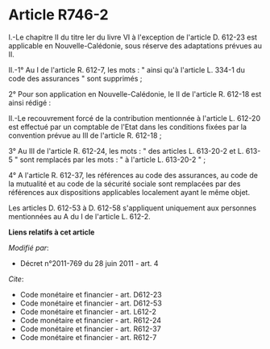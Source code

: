 # Article R746-2

I.-Le chapitre II du titre Ier du livre VI à l'exception de l'article D. 612-23 est applicable en Nouvelle-Calédonie, sous
réserve des adaptations prévues au II. 

II.-1° Au I de l'article R. 612-7, les mots : " ainsi qu'à l'article L. 334-1 du code des assurances " sont supprimés ; 

2° Pour son application en Nouvelle-Calédonie, le II de l'article R. 612-18 est ainsi rédigé : 

II.-Le recouvrement forcé de la contribution mentionnée à l'article L. 612-20 est effectué par un comptable de l'Etat dans
les conditions fixées par la convention prévue au III de l'article R. 612-18 ; 

3° Au III de l'article R. 612-24, les mots : " des articles L. 613-20-2 et L. 613-5 " sont remplacés par les mots : " à
l'article L. 613-20-2 " ; 

4° A l'article R. 612-37, les références au code des assurances, au code de la mutualité et au code de la sécurité sociale
sont remplacées par des références aux dispositions applicables localement ayant le même objet. 

Les articles D. 612-53 à D. 612-58 s'appliquent uniquement aux personnes mentionnées au A du I de l'article L. 612-2.

**Liens relatifs à cet article**

_Modifié par_:

  - Décret n°2011-769 du 28 juin 2011 - art. 4

_Cite_:

  - Code monétaire et financier - art. D612-23
  - Code monétaire et financier - art. D612-53
  - Code monétaire et financier - art. L612-2
  - Code monétaire et financier - art. R612-24
  - Code monétaire et financier - art. R612-37
  - Code monétaire et financier - art. R612-7
